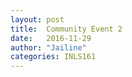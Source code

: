 ```yaml
---
layout: post
title:  Community Event 2
date:   2016-11-29 
author: "Jailine"
categories: INLS161
---
```


